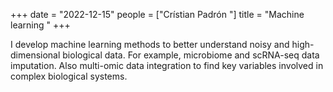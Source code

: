 +++
date = "2022-12-15"
people = ["Crístian Padrón "]
title = "Machine learning "
+++

I develop machine learning methods to better understand noisy and high-dimensional biological data. For example, microbiome and scRNA-seq data imputation. Also multi-omic data integration to find key variables involved in complex biological systems.
